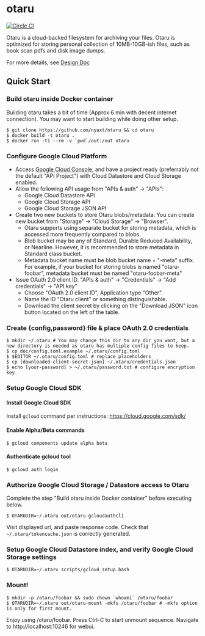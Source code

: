 # otaru
[![Circle CI](https://circleci.com/gh/nyaxt/otaru/tree/master.svg?style=shield&circle-token=99fc14b26125325054679985cf796989fcc1b8be)](https://circleci.com/gh/nyaxt/otaru/tree/master)

Otaru is a cloud-backed filesystem for archiving your files. Otaru is optimized for storing personal collection of 10MB-10GB-ish files, such as book scan pdfs and disk image dumps.

For more details, see [Design Doc](https://docs.google.com/document/d/1j57oi9LrB8Viycwx3a9B5_Bgc9tzRir3RyBr6gwBu5g/edit?usp=sharing)

## Quick Start

### Build otaru inside Docker container
Building otaru takes a bit of time (Approx 6 min with decent internet connection). You may want to start building while doing other setup.

    $ git clone https://github.com/nyaxt/otaru && cd otaru
    $ docker build -t otaru .
    $ docker run -ti --rm -v `pwd`/out:/out otaru

### Configure Google Cloud Platform
- Access [Google Cloud Console](https://console.developers.google.com), and have a project ready (preferrably not the default "API Project") with Cloud Datastore and Cloud Storage enabled.
- Allow the following API usage from "APIs & auth" -> "APIs":
  - Google Cloud Datastore API
  - Google Cloud Storage API
  - Google Cloud Storage JSON API
- Create two new buckets to store Otaru blobs/metadata. You can create new bucket from "Storage" -> "Cloud Storage" -> "Browser".
  - Otaru supports using separate bucket for storing metadata, which is accessed more frequently compared to blobs.
  - Blob bucket may be any of Standard, Durable Reduced Availability, or Nearline. However, it is recommended to store metadata in Standard class bucket.
  - Metadata bucket name must be blob bucket name + "-meta" suffix. For example, if your bucket for storing blobs is named "otaru-foobar", metadata bucket must be named "otaru-foobar-meta"
- Issue OAuth 2.0 client ID. "APIs & auth" -> "Credentials" -> "Add credentials" -> "API key"
  - Choose "OAuth 2.0 client ID", Application type "Other".
  - Name the ID "Otaru client" or something distinguishable.
  - Download the client secret by clicking on the "Download JSON" icon button located on the left of the table.

### Create {config,password} file & place OAuth 2.0 credentials

    $ mkdir ~/.otaru # You may change this dir to any dir you want, but a new directory is needed as otaru has multiple config files to keep.
    $ cp doc/config.toml.example ~/.otaru/config.toml
    $ $EDITOR ~/.otaru/config.toml # replace placeholders
    $ cp [downloaded-client-secret-json] ~/.otaru/credentials.json
    $ echo [your-password] > ~/.otaru/password.txt # configure encryption key

### Setup Google Cloud SDK

#### Install Google Cloud SDK
Install `gcloud` command per instructions: https://cloud.google.com/sdk/

#### Enable Alpha/Beta commands
    $ gcloud components update alpha beta

#### Authenticate gcloud tool
    $ gcloud auth login

### Authorize Google Cloud Storage / Datastore access to Otaru
Complete the step "Build otaru inside Docker container" before executing below.

    $ OTARUDIR=~/.otaru out/otaru-gcloudauthcli

Visit displayed url, and paste response code. Check that `~/.otaru/tokencache.json` is correctly generated.

### Setup Google Cloud Datastore index, and verify Google Cloud Storage settings

    $ OTARUDIR=~/.otaru scripts/gcloud_setup.bash

### Mount!
    
    $ mkdir -p /otaru/foobar && sudo chown `whoami` /otaru/foobar
    $ OTARUDIR=~/.otaru out/otaru-mount -mkfs /otaru/foobar # -mkfs option is only for first mount.

Enjoy using /otaru/foobar. Press Ctrl-C to start unmount sequence. Navigate to http://localhost:10246 for webui.
